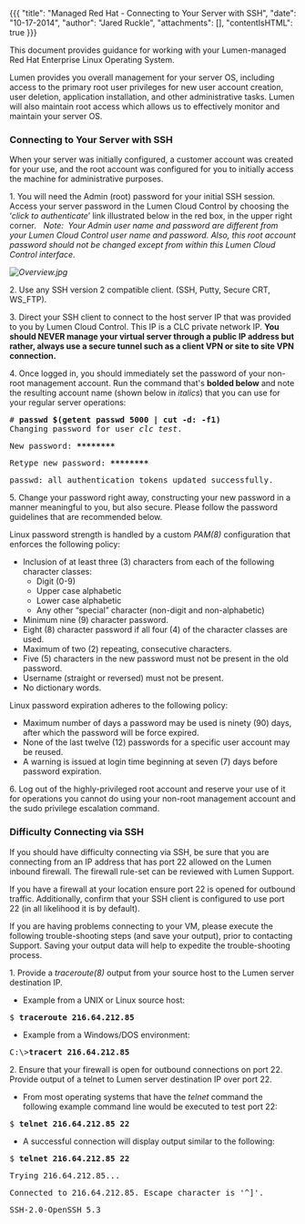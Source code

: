 {{{
  "title": "Managed Red Hat - Connecting to Your Server with SSH",
  "date": "10-17-2014",
  "author": "Jared Ruckle",
  "attachments": [],
  "contentIsHTML": true
}}}

<p>This document provides guidance for working with your Lumen-managed Red Hat Enterprise Linux Operating System.</p>
<p>Lumen provides you overall management for your server OS, including access to the primary root user privileges for new user account creation, user deletion, application installation, and other administrative tasks. Lumen will also maintain
  root access which allows us to effectively monitor and maintain your server OS.</p>
<h3><strong>Connecting to Your Server with SSH</strong></h3>
<p>When your server was initially configured, a customer account was created for your use, and the root account was configured for you to initially access the machine for administrative purposes.&nbsp;&nbsp;</p>
<p>1. You will need the Admin (root) password for your initial SSH session. Access your server password in the Lumen Cloud Control by choosing the ‘<em>click to authenticate</em>’ link illustrated below in the red box, in the upper right corner<em>.&nbsp;&nbsp; Note:&nbsp; Your Admin user name and password are different from your Lumen Cloud Control user name and password. Also, this root account password should not be changed except from within this Lumen Cloud Control interface.</em>
</p>
<p><em><img src="https://t3n.zendesk.com/attachments/token/igx4zrd8DJt6tERYiOu0CqUGt/?name=Overview.jpg" alt="Overview.jpg" /></em>
</p>

<p>2. Use any SSH version 2 compatible client. (SSH, Putty, Secure CRT, WS_FTP).</p>
<p>3. Direct your SSH client to connect to the host server IP that was provided to you by Lumen Cloud Control. This IP is a CLC private network IP. <strong>You should NEVER manage your virtual server through a public IP address but rather, always use a secure tunnel such as a client VPN or site to site VPN connection.</strong>
</p>
<p>4. Once logged in, you should immediately set the password of your non-root management account. Run the command that's <strong>bolded below</strong> and note the resulting account name (shown below in<em> italics</em>) that you can use for your
  regular server operations:</p>
<pre># <strong>passwd $(getent passwd 5000 | cut -d: -f1)</strong><br />Changing password for user <em>clc_test</em>.</pre>
<pre>New password: <strong>********</strong></pre>
<pre>Retype new password: <strong>********</strong></pre>
<pre>passwd: all authentication tokens updated successfully.</pre>

<p>5. Change your password right away, constructing your new password in a manner meaningful to you, but also secure. Please follow the password guidelines that are recommended below.</p>
<p>Linux password strength is handled by a custom <em>PAM(8)</em> configuration that enforces the following policy:</p>
<ul>
  <li>Inclusion of at least three (3) characters from each of the following character classes:
    <ul>
      <li>Digit (0-9)</li>
      <li>Upper case alphabetic</li>
      <li>Lower case alphabetic</li>
      <li>Any other “special” character (non-digit and non-alphabetic)</li>
    </ul>
  </li>
  <li>Minimum nine (9) character password.</li>
  <li>Eight (8) character password if all four (4) of the character classes are used.</li>
  <li>Maximum of two (2) repeating, consecutive characters.</li>
  <li>Five (5) characters in the new password must not be present in the old password.</li>
  <li>Username (straight or reversed) must not be present.</li>
  <li>No dictionary words.</li>
</ul>
<p>Linux password expiration adheres to the following policy:</p>
<ul>
  <li>Maximum number of days a password may be used is ninety (90) days, after which the password will be force expired.</li>
  <li>None of the last twelve (12) passwords for a specific user account may be reused.</li>
  <li>A warning is issued at login time beginning at seven (7) days before password expiration.</li>
</ul>
<p>6. Log out of the highly-privileged root account and reserve your use of it for operations you cannot do using your non-root management account and the sudo privilege escalation command.</p>
<h3><strong>Difficulty Connecting via SSH</strong></h3>
<p>If you should have difficulty connecting via SSH, be sure that you are connecting from an IP address that has port 22 allowed on the Lumen inbound firewall. The firewall rule-set can be reviewed with Lumen Support.</p>
<p>If you have a firewall at your location ensure port 22 is opened for outbound traffic. Additionally, confirm that your SSH client is configured to use port 22 (in all likelihood it is by default).</p>
<p>If you are having problems connecting to your VM, please execute the following trouble-shooting steps (and save your output), prior to contacting Support. Saving your output data will help to expedite the trouble-shooting process.</p>
<p>1. Provide a <em>traceroute(8)</em> output from your source host to the Lumen server destination IP.</p>
<ul>
  <li>Example from a UNIX or Linux source host:</li>
</ul>
<pre>$ <strong>traceroute 216.64.212.85</strong></pre>
<ul>
  <li>Example from a Windows/DOS environment:</li>
</ul>
<pre>C:\&gt;<strong>tracert 216.64.212.85</strong></pre>
<p>2. Ensure that your firewall is open for outbound connections on port 22. Provide output of a telnet to Lumen server destination IP over port 22.</p>
<ul>
  <li>From most operating systems that have the <em>telnet</em> command the following example command line would be executed to test port 22:</li>
</ul>
<pre>$ <strong>telnet 216.64.212.85 22</strong></pre>
<ul>
  <li>A successful connection will display output similar to the following:</li>
</ul>
<pre>$ <strong>telnet 216.64.212.85 22</strong></pre>
<pre>Trying 216.64.212.85...</pre>
<pre>Connected to 216.64.212.85. Escape character is '^]'.</pre>
<pre>SSH-2.0-OpenSSH_5.3</pre>
